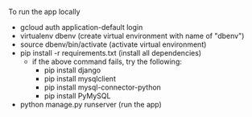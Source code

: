 To run the app locally

- gcloud auth application-default login
- virtualenv dbenv (create virtual environment with name of "dbenv")
- source dbenv/bin/activate (activate virtual environment)
- pip install -r requirements.txt (install all dependencies)
    - if the above command fails, try the following:
        - pip install django
        - pip install mysqlclient
        - pip install mysql-connector-python
        - pip install PyMySQL
- python manage.py runserver (run the app)
